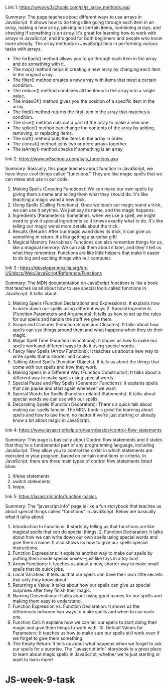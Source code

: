 Link 1: https://www.w3schools.com/js/js_array_methods.asp

Summary: The page teaches about different ways to use arrays in JavaScript. It shows how to do things like going through each item in an array, making a new array, picking out certain items, combining arrays, and checking if something is an array. It's great for learning how to work with arrays in JavaScript, and it's good for both beginners and people who know more already.
The array methods in JavaScript help in performing various tasks with arrays.
- The forEach() method allows you to go through each item in the array and do something with it. 
- The map() method helps in creating a new array by changing each item in the original array. 
- The filter() method creates a new array with items that meet a certain condition. 
- The reduce() method combines all the items in the array into a single value. 
- The indexOf() method gives you the position of a specific item in the array. 
- The find() method returns the first item in the array that matches a condition. 
- The slice() method cuts out a part of the array to make a new one. 
- The splice() method can change the contents of the array by adding, removing, or replacing items. 
- The sort() method puts the items in the array in order. 
- The concat() method joins two or more arrays together. 
- The isArray() method checks if something is an array.

link 2: https://www.w3schools.com/js/js_functions.asp

Summary: Basically, this page teaches about function in JavaScript, we have these cool things called "functions." They are like magic spells that we can make and use in our code. 
1. Making Spells (Creating Functions): We can make our own spells by giving them a name and telling them what they should do. It's like teaching a magic wand a new trick. 
2. Using Spells (Calling Functions): Once we teach our magic wand a trick, we can use it anytime. We just say its name, and the magic happens. 
3. Ingredients (Parameters): Sometimes, when we use a spell, we might need to give it special ingredients so it knows exactly what to do. It's like telling our magic wand more details about the trick. 
4. Results (Return): After our magic wand does its trick, it can give us something in return. It's like getting a surprise gift! 
5. Magical Memory (Variables): Functions can also remember things for us, like a magical memory. We can ask them about it later, and they'll tell us what they remember. 
Functions are like little helpers that make it easier to do big and exciting things with our computer.

link 3 : https://developer.mozilla.org/en-US/docs/Web/JavaScript/Reference/Functions

Summary:  The MDN documentation on JavaScript functions is like a book that teaches us all about how to use special tools called functions in JavaScript. It talks about: 
1. Making Spells (Function Declarations and Expressions): It explains how to write down our spells using different ways 2. Special Ingredients (Function Parameters and Arguments): It tells us how to set up the rules for our spells and handle the stuff we give them. 
3. Scope and Closures (Function Scope and Closures): It talks about how spells can use things around them and what happens when they do their magic. 
4. Magic Spell Time (Function Invocations): It shows us how to make our spells work and different ways to do it using special words. 
5. Fancy New Spells (Arrow Functions): It teaches us about a new way to write spells that is shorter and cooler. 
6. Talking About Spells (Function Objects): It tells us about the things that come with our spells and how they work.
7. Making Spells in a Different Way (Function Constructor): It talks about a different way to make spells using special words. 
8. Special Pause and Play Spells (Generator Functions): It explains spells that can pause and start again whenever we want. 
9. Special Words for Spells (Function-related Statements): It talks about special words we can use with our spells. 
10. Decorating Spells (Function Decorators): There's a quick talk about making our spells fancier. 
The MDN book is great for learning about spells and how to use them, no matter if we're just starting or already know a lot about magic in JavaScript.

link 4: https://www.javascripthelp.org/learn/basics/control-flow-statements

Summary:  This page is basically about  Control flow statements and it states that they're a fundamental part of any programming language, including JavaScript. They allow you to control the order in which statements are executed in your program, based on certain conditions or criteria. In JavaScript, there are three main types of control flow statements listed blow:
1. if/else statements
2. switch statements
3. loops.

link 5: https://javascript.info/function-basics

Summary: The "javascript.info" page is like a fun storybook that teaches us about special things called "functions" in JavaScript. Below are basically what it talks about: 
1. Introduction to Functions: It starts by telling us that functions are like magical spells that can do special things. 2. Function Declaration: It talks about how we can write down our own spells using special words and give them a name. It also shows us how to give our spells special instructions. 
3. Function Expressions: It explains another way to make our spells by putting them inside special boxes—just like toys in a toy box! 
4. Arrow Functions: It teaches us about a new, shorter way to make small spells that do quick jobs. 
5. Local Variables: It tells us that our spells can have their own little secrets that only they know about. 
6. Returning a Value: It talks about how our spells can give us special surprises after they finish their magic. 
7. Naming Conventions: It talks about using good names for our spells and making them easy to understand. 
8. Function Expression vs. Function Declaration: It shows us the differences between two ways to make spells and when to use each one. 
9. Function Call: It explains how we can tell our spells to start doing their magic and give them things to work with. 10. Default Values for Parameters: It teaches us how to make sure our spells still work even if we forget to give them something. 
11. The Empty Return: It tells us about what happens when we forget to ask our spells for a surprise. The "javascript.info" storybook is a great place to learn about magic spells in JavaScript, whether we're just starting or want to learn more!
# JS-week-9-task
